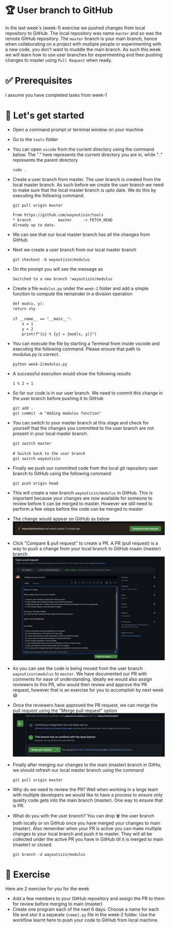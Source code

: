 # 🏆 User branch to GitHub
In the last week's (week-1) exercise we pushed changes from local repository to GitHub. The local repository was name `master` and so was the remote GitHub repository. The `master` branch is your main branch, hence when collaborating on a project with multiple people or experimenting with a new code, you don't want to muddle the main branch. As such this week we will learn how to use user branches for experimenting and then pushing changes to master using `Pull Request` when ready. 

# ✅ Prerequisites
I assume you have completed tasks from week-1

# 🤸 Let's get started
- Open a command prompt or terminal window on your machine 
- Go to the `tools` folder
- You can open `vscode` from the current directory using the command below. The "." here represents the current directory you are in, while ".." represents the parent directory

    ```
    code .
    ```
- Create a user branch from master. The user branch is created from the local master branch. As such before we create the user branch we need to make sure that the local master branch is upto date. We do this by executing the following command.
    ```
    git pull origin master
    ```
    ```
    From https://github.com/wayoutisin/tools
    * branch            master     -> FETCH_HEAD
    Already up to date.
    ```
- We can see that our local master branch has all the changes from GitHub.
- Next we create a user branch from our local master branch
    ```
    git checkout -b wayoutisin/modulus
    ```
- On the prompt you will see the message as 
    ```
    Switched to a new branch 'wayoutisin/modulus
    ```
- Create a file `modulus.py` under the `week-2` folder and add a simple function to compute the remainder in a division operation
    ```
    def mod(x, y):
    return x%y

    if __name__ == "__main__":
        x = 1
        y = 2
        print(f"{x} % {y} = {mod(x, y)}")
    ```
-  You can execute the file by starting a Terminal from inside vscode and executing the following command. Please ensure that path to modulus.py is correct.
    ```
    python week-2/modulus.py
    ```
- A successful execution would show the following results
    ```
    1 % 2 = 1
    ```
- So far our code is in our user branch. We need to commit this change in the user branch before pushing it to GitHub

    ```
    git add .
    git commit -m "Adding modulus function"
    ```
- You can switch to your master branch at this stage and check for yourself that the changes you committed to the user branch are not present in your local master branch.
    ```
    git switch master

    # Switch back to the user branch
    git switch wayoutisin
    ```

- Finally we push our committed code from the local git repository user branch to GitHub using the following command
    ```
    git push origin head
    ```
- This will create a new branch `wayoutisin/modulus` in GitHub. This is important because your changes are now available for someone to review before it can be merged to master. However we still need to perform a few steps before the code can be merged to master
- The change would appear on GitHub as below
    <img src="../img/userbranch.png">
- Click "Compare & pull request" to create a PR. A PR (pull request) is a way to push a change from your local branch to GitHub maain (master) branch
    <img src="../img/pullrequest.png">
- As you can see the code is being moved from the user branch `wayoutisin\modulus` to `master`. We have documented our PR with comments for ease of understanding. Ideally we would also assign reviewers to this PR, who would then review and approve the PR request, however that is an exercise for you to accomplish by next week 😄
- Once the reviewers have approved the PR request, we can merge the pull request using the "Merge pull request" option
    <img src="../img/mergepr.png">

- Finally after merging our changes to the main (master) branch in GitHu, we should refresh our local master branch using the command 
    ``` 
    git pull origin master
    ```
-  Why do we need to review the PR? Well when working in a large team with multiple developers we would like to have a process to ensure only quality code gets into the main branch (master). One way to ensure that is PR.
-  What do you with the user branch? You can drop 🗑️ the user branch both locally or on GitHub once you have merged your changes to main (master). Also remember when your PR is active you can make multiple changes to your local branch and push it to master. They will all be collected under the active PR you have in GitHub till it is merged to main (master) or closed.

    ```
    git branch -d wayoutisin/modulus
    ```
# 🤔 Exercise
Here are 2 exercise for you for the week 
- Add a few members to your GitHub repository and assign the PR to them for review before merging to main (master)
- Create one program each of the next 6 days. Choose a name for each file and stor it a separate `{name}.py` file in the week-2 folder. Use the workflow learnt here to push your code to GitHub from local machine. 
